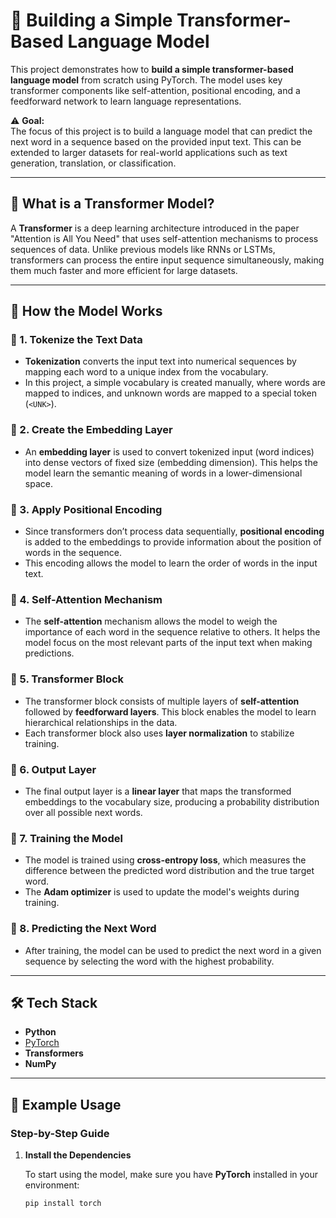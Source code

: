 # 🤖 Building a Simple Transformer-Based Language Model

This project demonstrates how to **build a simple transformer-based language model** from scratch using PyTorch. The model uses key transformer components like self-attention, positional encoding, and a feedforward network to learn language representations.

⚠️ **Goal:**  
The focus of this project is to build a language model that can predict the next word in a sequence based on the provided input text. This can be extended to larger datasets for real-world applications such as text generation, translation, or classification.

---

## 📌 What is a Transformer Model?

A **Transformer** is a deep learning architecture introduced in the paper "Attention is All You Need" that uses self-attention mechanisms to process sequences of data. Unlike previous models like RNNs or LSTMs, transformers can process the entire input sequence simultaneously, making them much faster and more efficient for large datasets.

---

## 🚀 How the Model Works

### 🔷 1. Tokenize the Text Data
- **Tokenization** converts the input text into numerical sequences by mapping each word to a unique index from the vocabulary.
- In this project, a simple vocabulary is created manually, where words are mapped to indices, and unknown words are mapped to a special token (`<UNK>`).

### 🔷 2. Create the Embedding Layer
- An **embedding layer** is used to convert tokenized input (word indices) into dense vectors of fixed size (embedding dimension). This helps the model learn the semantic meaning of words in a lower-dimensional space.

### 🔷 3. Apply Positional Encoding
- Since transformers don’t process data sequentially, **positional encoding** is added to the embeddings to provide information about the position of words in the sequence.
- This encoding allows the model to learn the order of words in the input text.

### 🔷 4. Self-Attention Mechanism
- The **self-attention** mechanism allows the model to weigh the importance of each word in the sequence relative to others. It helps the model focus on the most relevant parts of the input text when making predictions.

### 🔷 5. Transformer Block
- The transformer block consists of multiple layers of **self-attention** followed by **feedforward layers**. This block enables the model to learn hierarchical relationships in the data.
- Each transformer block also uses **layer normalization** to stabilize training.

### 🔷 6. Output Layer
- The final output layer is a **linear layer** that maps the transformed embeddings to the vocabulary size, producing a probability distribution over all possible next words.

### 🔷 7. Training the Model
- The model is trained using **cross-entropy loss**, which measures the difference between the predicted word distribution and the true target word.
- The **Adam optimizer** is used to update the model's weights during training.

### 🔷 8. Predicting the Next Word
- After training, the model can be used to predict the next word in a given sequence by selecting the word with the highest probability.

---

## 🛠️ Tech Stack

- **Python**
- [PyTorch](https://pytorch.org/)
- **Transformers**
- **NumPy**

---

## 🧪 Example Usage

### Step-by-Step Guide

1. **Install the Dependencies**

   To start using the model, make sure you have **PyTorch** installed in your environment:

   ```bash
   pip install torch

